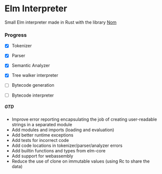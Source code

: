 # Elm Interpreter
Small Elm interpreter made in Rust with the library [Nom](https://github.com/Geal/nom)

### Progress
 - [x] Tokenizer
 - [x] Parser
 - [x] Semantic Analyzer
 - [x] Tree walker interpreter
 - [ ] Bytecode generation
 - [ ] Bytecode interpreter
 
 
##### GTD
- Improve error reporting encapsulating the job of creating user-readable strings in a separated module
- Add modules and imports (loading and evaluation)
- Add better runtime exceptions
- Add tests for incorrect code
- Add code locations in tokenizer/parser/analyzer errors
- Add builtin functions and types from elm-core
- Add support for webassembly
- Reduce the use of clone on immutable values (using Rc to share the data)